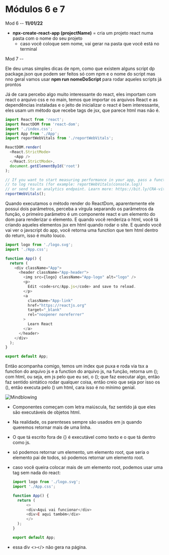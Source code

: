 # Módulos  6 e 7

Mod 6 -- **11/01/22**

* **npx-create-react-app (projectName)** = cria um projeto react numa pasta com o nome do seu projeto
  * caso você coloque sem nome, vai gerar na pasta que você está no terminal

Mod 7 --

Ele deu umas simples dicas de npm, como que existem alguns script dp package.json que podem ser feitos só com npm e o nome do script mas nno geral vamos usar **npm run nomeDoScript** para rodar aqueles scripts já prontos

Já de cara percebo algo muito interessante do react, eles importam com react o arquivo css e no main, temos que importar os arquivos React e as dependências instaladas e o jeito de inicializar o react é bem interessante, eles usam um método que recebe tags de jsx, que parece html mas não é.

~~~js
import React from 'react';
import ReactDOM from 'react-dom';
import './index.css';
import App from './App';
import reportWebVitals from './reportWebVitals';

ReactDOM.render(
  <React.StrictMode>
    <App />
  </React.StrictMode>,
  document.getElementById('root')
);

// If you want to start measuring performance in your app, pass a function
// to log results (for example: reportWebVitals(console.log))
// or send to an analytics endpoint. Learn more: https://bit.ly/CRA-vitals
reportWebVitals();
~~~

Quando executamos o método render do ReactDom, aparentemente ele possui dois parâmetros, perceba a vírgula separando os parâmetros da função, o primeiro parâmetro é um componente react e um elemento do dom para renderizar o elemento. E quando você renderiza o html, você tá criando aqueles elementos jsx em html quando rodar o site. E quando você vai ver o javscript do app, você retorna uma function que tem html dentro do return, isso é muito louco.

~~~js
import logo from './logo.svg';
import './App.css';

function App() {
  return (
    <div className="App">
      <header className="App-header">
        <img src={logo} className="App-logo" alt="logo" />
        <p>
          Edit <code>src/App.js</code> and save to reload.
        </p>
        <a
          className="App-link"
          href="https://reactjs.org"
          target="_blank"
          rel="noopener noreferrer"
        >
          Learn React
        </a>
      </header>
    </div>
  );
}

export default App;
~~~

Então acompanha comigo, temos um index que puxa e roda via tsx a function do arquivo js e a function do arquivo js, na função, retorna um (); com html, ou seja, em js pelo que eu sei, o (); que faz executar algo, então faz sentido sintático rodar qualquer coisa, então creio que seja por isso os (), então executa pelo () um html, cara isso é no mínimo genial.

![Mindblowing](https://c.tenor.com/tvFWFDXRrmMAAAAd/blow-mind-mind-blown.gif)

* Componentes começam com letra maiúscula, faz sentido já que eles são executáveis de objetos html.
* Na realidade, os parenteses sempre são usados em js quando queremos retornar mais de uma linha.
* O que tá escrito fora de {} é executável como texto e o que tá dentro como js.
* só podemos retornar um elemento, um elemento root, que seria o elemento pai de todos, só podemos retornar um elemento root.
* caso você queira colocar mais de um elemento root, podemos usar uma tag sem nada do react:

  ~~~js
  import logo from './logo.svg';
  import './App.css';

  function App() {
    return (
        <>
        <div>Aqui vai funcionar</div>
        <div>E aqui também</div>
        </>
    );
  }

  export default App;
  ~~~

* essa div <></> não gera na página.
